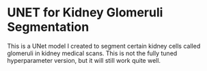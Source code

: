 # UNET for Kidney Glomeruli Segmentation
This is a UNet model I created to segment certain kidney cells called glomeruli in kidney medical scans. This is not the fully tuned hyperparameter version, but it will still work quite well.
